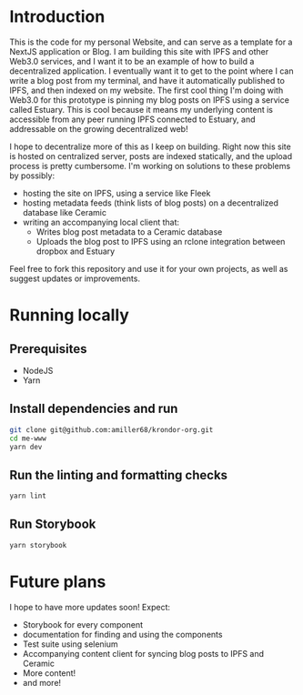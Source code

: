 # Introduction
This is the code for my personal Website, and can serve as a template for a NextJS application or Blog.
I am building this site with IPFS and other Web3.0 services, and I want it to be an example of how to build a decentralized application.
I eventually want it to get to the point where I can write a blog post from my terminal, and have it automatically published to IPFS, and then indexed on my website.
The first cool thing I'm doing with Web3.0 for this prototype is pinning my blog posts on IPFS using a service called Estuary.
This is cool because it means my underlying content is accessible from any peer running IPFS connected to Estuary, and addressable on the growing decentralized web!

I hope to decentralize more of this as I keep on building. Right now this site is hosted on centralized server, posts are indexed statically, and the upload process is pretty cumbersome. I'm working on solutions to these problems by possibly:
- hosting the site on IPFS, using a service like Fleek
- hosting metadata feeds (think lists of blog posts) on a decentralized database like Ceramic
- writing an accompanying local client that:
    - Writes blog post metadata to a Ceramic database
    - Uploads the blog post to IPFS using an rclone integration between dropbox and Estuary


Feel free to fork this repository and use it for your own projects, as well as suggest updates or improvements.

# Running locally

## Prerequisites
- NodeJS
- Yarn

## Install dependencies and run
```bash
git clone git@github.com:amiller68/krondor-org.git
cd me-www
yarn dev
```
## Run the linting and formatting checks
```bash
yarn lint
```

## Run Storybook
```bash
yarn storybook
```

# Future plans

I hope to have more updates soon! Expect:
- Storybook for every component
- documentation for finding and using the components
- Test suite using selenium
- Accompanying content client for syncing blog posts to IPFS and Ceramic
- More content!
- and more!